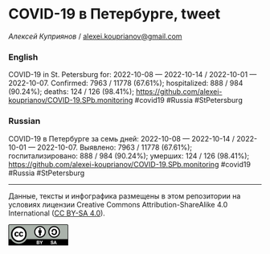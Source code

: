 COVID-19 в Петербурге, tweet
============================

*Алексей Куприянов* /
<a href="mailto:alexei.kouprianov@gmail.com" class="email">alexei.kouprianov@gmail.com</a>

### English

COVID-19 in St. Petersburg for: 2022-10-08 — 2022-10-14 / 2022-10-01 —
2022-10-07. Сonfirmed: 7963 / 11778 (67.61%); hospitalized: 888 / 984
(90.24%); deaths: 124 / 126 (98.41%);
<a href="https://github.com/alexei-kouprianov/COVID-19.SPb.monitoring" class="uri">https://github.com/alexei-kouprianov/COVID-19.SPb.monitoring</a>
\#covid19 \#Russia \#StPetersburg

### Russian

COVID-19 в Петербурге за семь дней: 2022-10-08 — 2022-10-14 / 2022-10-01
— 2022-10-07. Выявлено: 7963 / 11778 (67.61%); госпитализировано: 888 /
984 (90.24%); умерших: 124 / 126 (98.41%);
<a href="https://github.com/alexei-kouprianov/COVID-19.SPb.monitoring" class="uri">https://github.com/alexei-kouprianov/COVID-19.SPb.monitoring</a>
\#covid19 \#Russia \#StPetersburg

------------------------------------------------------------------------

Данные, тексты и инфографика размещены в этом репозитории на условиях
лицензии Creative Commons Attribution-ShareAlike 4.0 International ([CC
BY-SA 4.0](https://creativecommons.org/licenses/by-sa/4.0/)).

![](../misc/CC-BY-SA-icon.png "CC-BY-SA")
